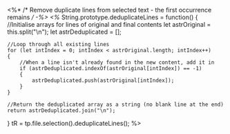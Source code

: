<%* /* Remove duplicate lines from selected text - the first occurrence remains */ -%>
<%* 
String.prototype.deduplicateLines = function()
{
	//Initialise arrays for lines of original and final contents
    let astrOriginal = this.split("\n");
    let astrDeduplicated = [];

    //Loop through all existing lines
    for (let intIndex = 0; intIndex < astrOriginal.length; intIndex++)
    {
        //When a line isn't already found in the new content, add it in
        if (astrDeduplicated.indexOf(astrOriginal[intIndex]) == -1)
        {
            astrDeduplicated.push(astrOriginal[intIndex]);
        }
    }

    //Return the deduplicated array as a string (no blank line at the end)
    return astrDeduplicated.join("\n");
}
tR = tp.file.selection().deduplicateLines();
%>